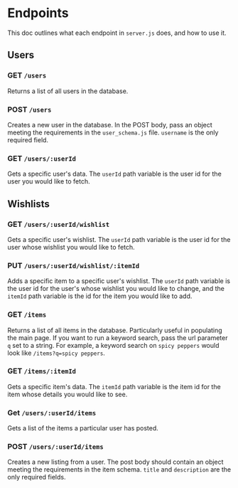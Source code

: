 # Endpoints

This doc outlines what each endpoint in `server.js` does, and how to use it.

## Users

### GET `/users`

Returns a list of all users in the database.

### POST `/users`

Creates a new user in the database. In the POST body, pass an object meeting the requirements in the `user_schema.js` file. `username` is the only required field.

### GET `/users/:userId`

Gets a specific user's data. The `userId` path variable is the user id for the user you would like to fetch.

## Wishlists

### GET `/users/:userId/wishlist`

Gets a specific user's wishlist. The `userId` path variable is the user id for the user whose wishlist you would like to fetch.

### PUT `/users/:userId/wishlist/:itemId`

Adds a specific item to a specific user's wishlist. The `userId` path variable is the user id for the user's whose wishlist you would like to change, and the `itemId` path variable is the id for the item you would like to add.

### GET `/items`

Returns a list of all items in the database. Particularly useful in populating the main page. If you want to run a keyword search, pass the url parameter `q` set to a string. For example, a keyword search on `spicy peppers` would look like `/items?q=spicy peppers`.

### GET `/items/:itemId`

Gets a specific item's data. The `itemId` path variable is the item id for the item whose details you would like to see.

### Get `/users/:userId/items`

Gets a list of the items a particular user has posted.

### POST `/users/:userId/items`

Creates a new listing from a user. The post body should contain an object meeting the requirements in the item schema. `title` and `description` are the only required fields.
